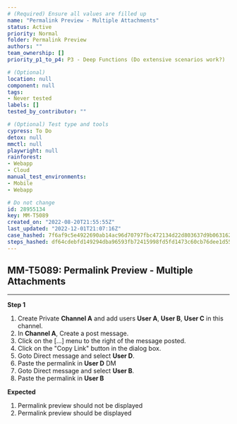 ```yaml
---
# (Required) Ensure all values are filled up
name: "Permalink Preview - Multiple Attachments"
status: Active
priority: Normal
folder: Permalink Preview
authors: ""
team_ownership: []
priority_p1_to_p4: P3 - Deep Functions (Do extensive scenarios work?)

# (Optional)
location: null
component: null
tags:
- Never tested
labels: []
tested_by_contributor: ""

# (Optional) Test type and tools
cypress: To Do
detox: null
mmctl: null
playwright: null
rainforest:
- Webapp
- Cloud
manual_test_environments:
- Mobile
- Webapp

# Do not change
id: 28955134
key: MM-T5089
created_on: "2022-08-20T21:55:55Z"
last_updated: "2022-12-01T21:07:16Z"
case_hashed: 7f6af9c5e4922690ab14ac96d70797fbc472134d22d803637d9b06316256f4ac12ad1e9b9738d76a78c97b9b348ff868
steps_hashed: df64cdebfd149294dba96593fb72415998fd5fd1473c60cb76dee1d55c8b39ab4023373d1f2c0d1535b4ec3210c3529f
---
```


<!-- (Auto-generated) Based on frontmatter's "key" and "name" -->

## MM-T5089: Permalink Preview - Multiple Attachments

---

**Step 1**

1. Create Private **Channel A** and add users **User A**, **User B**, **User C** in this channel.
2. In **Channel A**, Create a post message.
3. Click on the \[...] menu to the right of the message posted.
4. Click on the "Copy Link" button in the dialog box.
5. Goto Direct message and select **User D**.
6. Paste the permalink in **User D** DM
7. Goto Direct message and select **User B**.
8. Paste the permalink in **User B**

**Expected**

1. Permalink preview should not be displayed
2. Permalink preview should be displayed
